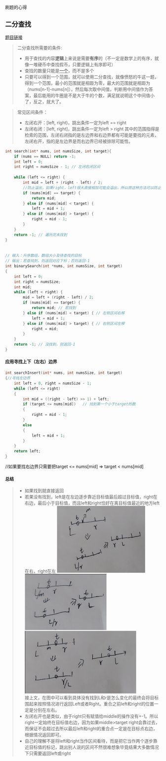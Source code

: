 刷题的心得
  ## 二分查找
[题目链接](https://leetcode.cn/problems/search-insert-position/ "hahaha")
> 二分查找所需要的条件:
> * 用于查找的内容**逻辑**上来说是需要**有序**的（不一定是数学上的有序，就像一堆硬币中查找假币，只要逻辑上有序即可）
> * 查找的数量只能是<u>**一个**</u>，而不是多个
> * 只要可以得到一个范围，就可以使用二分查找，就像愤怒的牛这一题，得到一个范围，最小的范围就是相距为零，最大的范围就是相距为（nums[n-1]-nums[n]），然后每次取中间值，判断用中间值作为答案，最后能用的牛圈是不是大于牛的个数，满足就说明这个中间值小了，反之，就大了。

>常见区间条件：
>* 左闭右开：[left, right)，跳出条件一定为left == right
>* 左闭右闭：[left, right]，跳出条件一定为left > right
其中的范围指得是检索的范围，左闭右闭指的是左边界和右边界都有可能是要找的元素，左闭右开，指的是左边界是而右边界已经被排除可能性。
```Cpp
int search(int* nums, int numsSize, int target){
    if (nums == NULL) return -1;
    int left = 0;
    int right = numsSize - 1; // 左闭右闭区间

    while (left <= right) {
        int mid = left + (right - left) / 2;
        //防止溢出，如果right，left很大直接相加可能会溢出，所以用这种方法可以防止溢出
        if (nums[mid] == target) {
            return mid;
        } else if (nums[mid] < target) {
            left = mid + 1;
        } else if (nums[mid] > target) {
            right = mid - 1;
        }
    }
    return -1; // 遍历完未找到
}


// 输入：升序数组，数组大小及待查找的目标
// 输出：若查找到，则返回对应下标；否则返回-1
int binarySearch(int *nums, int numsSize, int target)
{
    int left = 0;
    int right = numsSize;
    int mid;
    while (left < right) {
        mid = left + (right - left) / 2;
        if (nums[mid] == target) {
            return mid; // 若找到
        } else if (nums[mid] < target) { // 左侧区间右移
            left = mid + 1;
        } else if (nums[mid] > target) { // 右侧区间左移
            right = mid;
        }
    }
    return -1; // 没找到，则返回-1
}

```
#### 应用寻找上下（左右）边界
```c++
int searchInsert(int* nums, int numsSize, int target) 
{//寻找左边界
    int left = 0, right = numsSize - 1;
    while (left <= right) 
    {
        int mid = ((right - left) >> 1) + left;
        if (target <= nums[mid])   // 找到第一个小于target的数
        {
            right = mid - 1;
        } 
        else 
        {
            left = mid + 1;
        }
    }
    return left;
}
```
//如果要找右边界只需要把target <= nums[mid] $\Rightarrow$  target < nums[mid]     

#### 总结
>* 如果找到就直接返回
  >* 若果没有找到，left是在左边逐步靠近目标值最后超过目标值，right在右边，最后小于目标值，而且left和right恰好在离目标值最近的地方left在右，right在左
![图 3](images/c4db0e745bbb4f77b22ac67270aa14806272ff66ad53ce39653f3696c4302267.png)  
 ![图 4](images/2d844c9bd4a81faa57bc88c71dbdcee59d4d6602c18768d79b5195e3d023f5eb.png)  
![图 5](images/4641f3cb6879ed8dceaec5acc2d802a93fe957b56d7086aa2884ebf0f0578858.png)  
>接上文，在图中可以看到具体没有找到L和r是怎么变化的最终会将目标围起来按照情况进行返回Left或者Right。重合之前left和right的位置一定是分别在左右。
>* 左闭右开也是类似，由于right只有赋值给middle的操作没有+-1。所以right一定始终在目标值右边，因为如果middle>target right会靠过去，而保证不会超过去所以最后left和right的重合点一定是在目标点右边，根据情况返回即可。
>* 自己的理解不是将left和right当作区间看待，而是把它当作两个逐步靠近目标值的标记，跳出别人说的区间不然很难想象毕竟结果大多数情况下只需要返回left或right
